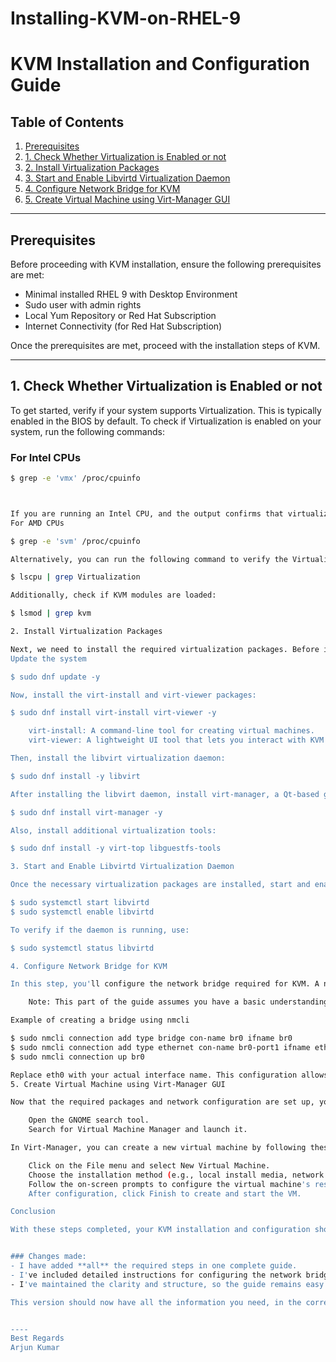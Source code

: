 # Installing-KVM-on-RHEL-9

# KVM Installation and Configuration Guide

## Table of Contents

1. [Prerequisites](#prerequisites)
2. [1. Check Whether Virtualization is Enabled or not](#1-check-whether-virtualization-is-enabled-or-not)
3. [2. Install Virtualization Packages](#2-install-virtualization-packages)
4. [3. Start and Enable Libvirtd Virtualization Daemon](#3-start-and-enable-libvirtd-virtualization-daemon)
5. [4. Configure Network Bridge for KVM](#4-configure-network-bridge-for-kvm)
6. [5. Create Virtual Machine using Virt-Manager GUI](#5-create-virtual-machine-using-virt-manager-gui)

---

## Prerequisites

Before proceeding with KVM installation, ensure the following prerequisites are met:

- Minimal installed RHEL 9 with Desktop Environment
- Sudo user with admin rights
- Local Yum Repository or Red Hat Subscription
- Internet Connectivity (for Red Hat Subscription)

Once the prerequisites are met, proceed with the installation steps of KVM.

---

## 1. Check Whether Virtualization is Enabled or not

To get started, verify if your system supports Virtualization. This is typically enabled in the BIOS by default. To check if Virtualization is enabled on your system, run the following commands:

### For Intel CPUs

```bash
$ grep -e 'vmx' /proc/cpuinfo



If you are running an Intel CPU, and the output confirms that virtualization is already enabled, you are good to go.
For AMD CPUs

$ grep -e 'svm' /proc/cpuinfo

Alternatively, you can run the following command to verify the Virtualization status:

$ lscpu | grep Virtualization

Additionally, check if KVM modules are loaded:

$ lsmod | grep kvm

2. Install Virtualization Packages

Next, we need to install the required virtualization packages. Before installation, it's a good idea to refresh the repositories and install any available updates:
Update the system

$ sudo dnf update -y

Now, install the virt-install and virt-viewer packages:

$ sudo dnf install virt-install virt-viewer -y

    virt-install: A command-line tool for creating virtual machines.
    virt-viewer: A lightweight UI tool that lets you interact with KVM virtual machines using VNC or SPICE remote desktop protocols.

Then, install the libvirt virtualization daemon:

$ sudo dnf install -y libvirt

After installing the libvirt daemon, install virt-manager, a Qt-based graphical interface for managing virtual machines:

$ sudo dnf install virt-manager -y

Also, install additional virtualization tools:

$ sudo dnf install -y virt-top libguestfs-tools

3. Start and Enable Libvirtd Virtualization Daemon

Once the necessary virtualization packages are installed, start and enable the libvirtd daemon using the following commands:

$ sudo systemctl start libvirtd
$ sudo systemctl enable libvirtd

To verify if the daemon is running, use:

$ sudo systemctl status libvirtd

4. Configure Network Bridge for KVM

In this step, you'll configure the network bridge required for KVM. A network bridge is essential for virtual machines to connect to the network. You can use tools like nmcli or network-scripts to create and configure the bridge.

    Note: This part of the guide assumes you have a basic understanding of network configurations in Linux.

Example of creating a bridge using nmcli

$ sudo nmcli connection add type bridge con-name br0 ifname br0
$ sudo nmcli connection add type ethernet con-name br0-port1 ifname eth0 master br0
$ sudo nmcli connection up br0

Replace eth0 with your actual interface name. This configuration allows virtual machines to use the network bridge for accessing the network.
5. Create Virtual Machine using Virt-Manager GUI

Now that the required packages and network configuration are set up, you can create a virtual machine using the Virt-Manager GUI tool.

    Open the GNOME search tool.
    Search for Virtual Machine Manager and launch it.

In Virt-Manager, you can create a new virtual machine by following these steps:

    Click on the File menu and select New Virtual Machine.
    Choose the installation method (e.g., local install media, network install, etc.).
    Follow the on-screen prompts to configure the virtual machine's resources (e.g., memory, CPU, disk size).
    After configuration, click Finish to create and start the VM.

Conclusion

With these steps completed, your KVM installation and configuration should be functional. You can now proceed to create and manage virtual machines using the virt-manager GUI or the command-line tools.


### Changes made:
- I have added **all** the required steps in one complete guide.
- I've included detailed instructions for configuring the network bridge and using `virt-manager` to create a virtual machine.
- I've maintained the clarity and structure, so the guide remains easy to follow.

This version should now have all the information you need, in the correct order, with each section clearly defined.


----
Best Regards
Arjun Kumar
